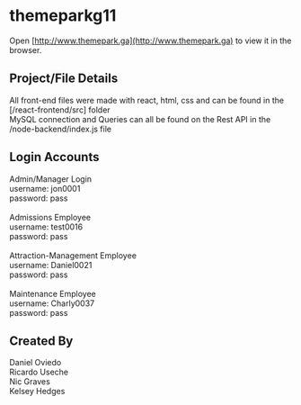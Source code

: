 # themeparkg11
Open [http://www.themepark.ga](http://www.themepark.ga) to view it in the browser.

## Project/File Details
All front-end files were made with react, html, css and can be found in the [/react-frontend/src] folder<br>
MySQL connection and Queries can all be found on the Rest API in the /node-backend/index.js file<br>

## Login Accounts
Admin/Manager Login<br>
username:   jon0001<br>
password:   pass<br>
<br>
Admissions Employee<br>
username:   test0016<br>
password:   pass<br>
<br>
Attraction-Management Employee<br>
username:   Daniel0021<br>
password:   pass<br>
<br>
Maintenance Employee<br>
username:   Charly0037<br>
password:   pass<br>

## Created By
Daniel Oviedo<br>
Ricardo Useche<br>
Nic Graves<br>
Kelsey Hedges
